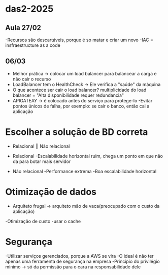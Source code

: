 # das2-2025

## Aula 27/02

-Recursos são descartáveis, porque é so matar e criar um novo
-IAC = insfraestructure as a code

## 06/03

- Melhor prática -> colocar um load balancer para balancear a carga e não cair o recurso
- LoadBalancer tem o HealthCheck -> Ele verifica a "saúde" da máquina
- O que acontece ser cair o load balancer? multiplicidade do load balancer = "Alta disponibilidade requer redundancia"
- APIGATEAY -> é colocado antes do serviço para protege-lo
-Evitar pontos únicos de falha, por exemplo: se cair o banco, então cai a aplicação

# Escolher a solução de BD correta
- Relacional || Não relacional
  
- Relacional
   -Escalabilidade horizontal ruim, chega um ponto em que não da para botar mais servidor

- Não relacional
   -Performance extrema
   -Boa escalabilidade horizontal

# Otimização de dados
- Arquiteto frugal -> arquiteto mão de vaca(preocupado com o custo da aplicação)

-Otimização de custo
  -usar o cache

# Segurança

-Utilizar serviços gerenciados, porque a AWS se vira
-O ideal é não ter apenas uma ferramenta de segurança na empresa
-Principio do privilégio minimo -> só da permissão para o cara na responsabilidade dele


  

